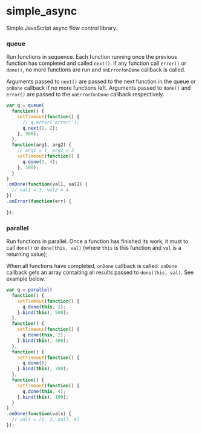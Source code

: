 simple_async
============

Simple JavaScript async flow control library.

### queue

Run functions in sequence. Each function running once the previous function has completed and called `next()`. If any function call `error()` or `done()`, no more functions are run and `onError`/`onDone` callback is called.

Arguments passed to `next()` are passed to the next function in the queue or `onDone` callback if no more functions left.
Arguments passed to `done()` and `error()` are passed to the `onError`/`onDone` callback respectively.

```js
var q = queue(
  function() {
    setTimeout(function() {
      // q.error('error!');
      q.next(1, 2);
    }, 500);
  },
  function(arg1, arg2) {
    // arg1 = 1, arg2 = 2
    setTimeout(function() {
      q.done(3, 4);
    }, 500);
  }
)
.onDone(function(val1, val2) {
  // val1 = 3, val2 = 4
})
.onError(function(err) {
  
});
```

### parallel

Run functions in parallel. Once a function has finished its work, it must to call `done()` or `done(this, val)` (where `this` is this function and `val` is a returning value);

When all functions have completed, `onDone` callback is called. `onDone` callback gets an array contaiting all results passed to `done(this, val)`. See example below.

```js
var q = parallel(
  function() {
    setTimeout(function() {
      q.done(this, 1);
    }.bind(this), 500);
  },
  function() {
    setTimeout(function() {
      q.done(this, 2);
    }.bind(this), 300);
  },
  function() {
    setTimeout(function() {
      q.done();
    }.bind(this), 700);
  },
  function() {
    setTimeout(function() {
      q.done(this, 4);
    }.bind(this), 100);
  }
)
.onDone(function(vals) {
  // vals = [1, 2, null, 4]
});
```
